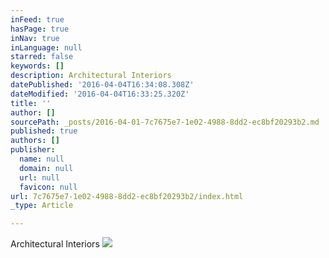 ```yaml
---
inFeed: true
hasPage: true
inNav: true
inLanguage: null
starred: false
keywords: []
description: Architectural Interiors
datePublished: '2016-04-04T16:34:08.308Z'
dateModified: '2016-04-04T16:33:25.320Z'
title: ''
author: []
sourcePath: _posts/2016-04-01-7c7675e7-1e02-4988-8dd2-ec8bf20293b2.md
published: true
authors: []
publisher:
  name: null
  domain: null
  url: null
  favicon: null
url: 7c7675e7-1e02-4988-8dd2-ec8bf20293b2/index.html
_type: Article

---
```

Architectural Interiors
![](https://the-grid-user-content.s3-us-west-2.amazonaws.com/902f8a64-e90e-42d1-9c4b-a61e7a5a0d7a.jpg)